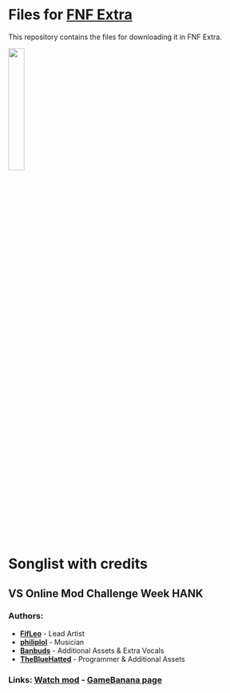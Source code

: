 # Files for [FNF Extra](https://github.com/TheLeerName/FNF-extra)

This repository contains the files for downloading it in FNF Extra.

<img src="https://media.discordapp.net/attachments/897744969769549875/1119397369612599346/aris_party.gif" width="25%"/>

# Songlist with credits

## VS Online Mod Challenge Week HANK
### Authors:
- [**FifLeo**](https://twitter.com/fif_leo15) - Lead Artist
- [**philiplol**](https://twitter.com/Philiplolz) - Musician
- [**Banbuds**](https://twitter.com/Banbuds) - Additional Assets & Extra Vocals
- [**TheBlueHatted**](https://twitter.com/hatted_blue) - Programmer & Additional Assets
### Links: [**Watch mod**](https://www.youtube.com/watch?v=mAmmgEyroJU) - [**GameBanana page**](https://gamebanana.com/mods/286594)
